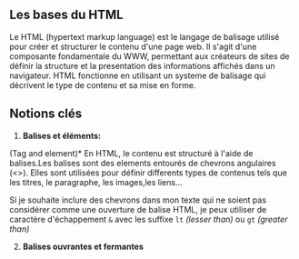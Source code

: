 ## Les bases du HTML

Le HTML (hypertext markup language) est le langage de balisage utilisé pour créer et structurer le contenu d'une page web. Il s'agit d'une composante fondamentale du WWW, permettant aux créateurs de sites de définir la structure et la presentation des informations affichés dans un navigateur. HTML fonctionne en utilisant un systeme de balisage qui décrivent le type de contenu et sa mise en forme.

## Notions clés 

1. **Balises et éléments:**

(Tag and element)* En HTML, le contenu est structuré à l'aide de balises.Les balises sont des elements entourés de chevrons angulaires (<>). Elles sont utilisées pour définir differents types de contenus tels que les titres, le paragraphe, les images,les liens...

Si je souhaite inclure des chevrons dans mon texte qui ne soient pas considérer comme une ouverture de balise HTML, je peux utiliser de caractère d'échappement `&` avec les suffixe `lt` *(lesser than)* ou `gt` *(greater than)*

2. **Balises ouvrantes et fermantes**




